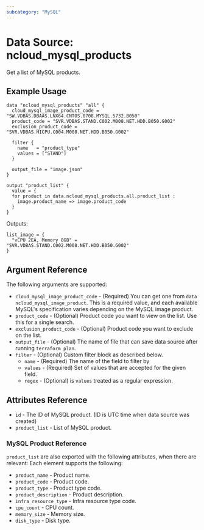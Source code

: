 ```yaml
---
subcategory: "MySQL"
---
```



# Data Source: ncloud_mysql_products

Get a list of MySQL products.

## Example Usage

```hcl
data "ncloud_mysql_products" "all" {
  cloud_mysql_image_product_code = "SW.VDBAS.DBAAS.LNX64.CNTOS.0708.MYSQL.5732.B050"
  product_code = "SVR.VDBAS.STAND.C002.M008.NET.HDD.B050.G002"
  exclusion_product_code = "SVR.VDBAS.HICPU.C004.M008.NET.HDD.B050.G002"

  filter {
    name   = "product_type"
    values = ["STAND"]
  }

  output_file = "image.json"
}

output "product_list" {
  value = {
  for product in data.ncloud_mysql_products.all.product_list :
    image.product_name => image.product_code
  }
}
```

Outputs:
```hcl
list_image = {
  "vCPU 2EA, Memory 8GB" = "SVR.VDBAS.STAND.C002.M008.NET.HDD.B050.G002"
}
```

## Argument Reference

The following arguments are supported:

* `cloud_mysql_image_product_code` - (Required) You can get one from `data ncloud_mysql_image_product`. This is a required value, and each available MySQL's specification varies depending on the MySQL image product.
* `product_code` - (Optional) Product code you want to view on the list. Use this for a single search.
* `exclusion_product_code` - (Optional) Product code you want to exclude on the list.
* `output_file` - (Optional) The name of file that can save data source after running `terraform plan`.
* `filter` - (Optional) Custom filter block as described below.
  * `name` - (Required) The name of the field to filter by
  * `values` - (Required) Set of values that are accepted for the given field.
  * `regex` - (Optional) is `values` treated as a regular expression.

## Attributes Reference

* `id` - The ID of MySQL product. (ID is UTC time when data source was created)
* `product_list` - List of MySQL product.

### MySQL Product Reference

`product_list` are also exported with the following attributes, when there are relevant: Each element supports the following:

* `product_name` - Product name.
* `product_code` - Product code.
* `product_type` - Product type code.
* `product_description` - Product description.
* `infra_resource_type` - Infra resource type code.
* `cpu_count` - CPU count.
* `memory_size` - Memory size.
* `disk_type` - Disk type.
